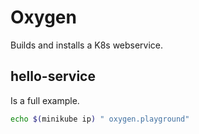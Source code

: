 # Oxygen

Builds and installs a K8s webservice. 

## hello-service

Is a full example.

```bash
echo $(minikube ip) " oxygen.playground"
```
